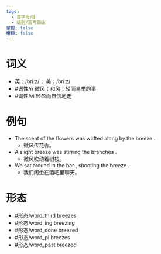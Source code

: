 ```yaml
---
tags:
  - 首字母/B
  - 级别/高考四级
掌握: false
模糊: false
---
```

# 词义
- 英：/briːz/； 美：/briːz/
- #词性/n  微风；和风；轻而易举的事
- #词性/vi  轻盈而自信地走
# 例句
- The scent of the flowers was wafted along by the breeze .
	- 微风传花香。
- A slight breeze was stirring the branches .
	- 微风吹动着树枝。
- We sat around in the bar , shooting the breeze .
	- 我们闲坐在酒吧里聊天。
# 形态
- #形态/word_third breezes
- #形态/word_ing breezing
- #形态/word_done breezed
- #形态/word_pl breezes
- #形态/word_past breezed
